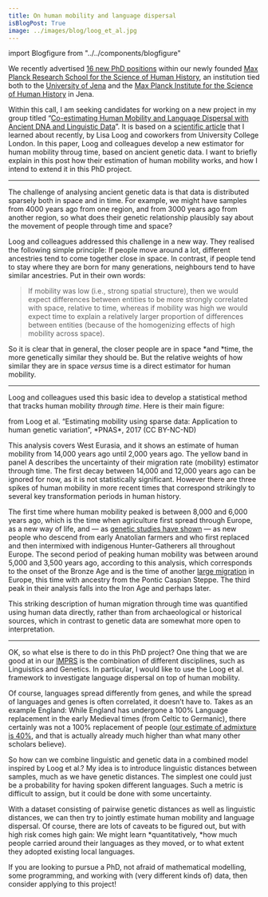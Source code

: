 ```yaml
---
title: On human mobility and language dispersal
isBlogPost: True
image: ../images/blog/loog_et_al.jpg
---
```


import Blogfigure from "../../components/blogfigure"

<Blogfigure relPath="images/blog/IMPRS-Jena-Logo3.jpeg" width={8} altText="Logo of the International Max Planck Research Schoole for the Science of Human History"/>

We recently advertised [16 new PhD
positions](https://imprs.shh.mpg.de/index.php/applications/open-positions/)
within our newly founded [Max Planck Research School for the Science of Human
History](https://imprs.shh.mpg.de), an institution tied both to the
[University of Jena](https://www.uni-jena.de/en/) and the [Max Planck Institute
for the Science of Human History](https://www.shh.mpg.de/en) in Jena.

Within this call, I am seeking candidates for working on a new project in my
group titled “[Co-estimating Human Mobility and Language Dispersal with Ancient
DNA and Linguistic
Data](https://imprs.shh.mpg.de/wp-content/uploads/2018/12/02-Co-estimating-Human-Mobility-and-Language-Dispersal-with-Ancient-DNA-and-Linguistic-Data.pdf)”.
It is based on a [scientific article](https://www.pnas.org/content/114/46/12213)
that I learned about recently, by Lisa Loog and coworkers from University
College London. In this paper, Loog and colleagues develop a new estimator for
human mobility throug time, based on ancient genetic data. I want to briefly
explain in this post how their estimation of human mobility works, and how I
intend to extend it in this PhD project.

*****

The challenge of analysing ancient genetic data is that data is distributed
sparsely both in space and in time. For example, we might have samples from 4000
years ago from one region, and from 3000 years ago from another region, so what
does their genetic relationship plausibly say about the movement of people
through time and space?

Loog and colleagues addressed this challenge in a new way. They realised the
following simple principle: If people move around a lot, different ancestries
tend to come together close in space. In contrast, if people tend to stay where
they are born for many generations, neighbours tend to have similar ancestries.
Put in their own words:

> If mobility was low (i.e., strong spatial structure), then we would expect
> differences between entities to be more strongly correlated with space, relative
to time, whereas if mobility was high we would expect time to explain a
relatively larger proportion of differences between entities (because of the
homogenizing effects of high mobility across space).

So it is clear that in general, the closer people are in space *and *time, the
more genetically similar they should be. But the relative weights of how similar
they are in space *versus* time is a direct estimator for human mobility.

*****

Loog and colleagues used this basic idea to develop a statistical method that
tracks human mobility *through time*. Here is their main figure:

<Blogfigure relPath="images/blog/loog_et_al.jpg" width={9} altText="Main figure with mobility estimates from Loog et al.">
  from Loog et al. “Estimating mobility using sparse data: Application to human
genetic variation”, *PNAS*, 2017 (CC BY-NC-ND)</Blogfigure>

This analysis covers West Eurasia, and it shows an estimate of human mobility
from 14,000 years ago until 2,000 years ago. The yellow band in panel A
describes the uncertainty of their migration rate (mobility) estimator through
time. The first decay between 14,000 and 12,000 years ago can be ignored for
now, as it is not statistically significant. However there are three spikes of
human mobility in more recent times that correspond strikingly to several key
transformation periods in human history.

The first time where human mobility peaked is between 8,000 and 6,000 years ago,
which is the time when agriculture first spread through Europe, as a new way of
life, and — as [genetic studies have
shown](http://science.sciencemag.org/content/336/6080/466) — as new people who
descend from early Anatolian farmers and who first replaced and then intermixed
with indigenous Hunter-Gatherers all throughout Europe. The second period of
peaking human mobility was between around 5,000 and 3,500 years ago, according
to this analysis, which corresponds to the onset of the Bronze Age and is the
time of another [large migration](https://www.nature.com/articles/nature14317)
in Europe, this time with ancestry from the Pontic Caspian Steppe. The third
peak in their analysis falls into the Iron Age and perhaps later.

This striking description of human migration through time was quantified using
human data directly, rather than from archaeological or historical sources,
which in contrast to genetic data are somewhat more open to interpretation.

*****

OK, so what else is there to do in this PhD project? One thing that we are good
at in our [IMPRS](https://imprs.shh.mpg.de) is the combination of different
disciplines, such as Linguistics and Genetics. In particular, I would like to
use the Loog et al. framework to investigate language dispersal on top of human
mobility.

Of course, languages spread differently from genes, and while the spread of
languages and genes is often correlated, it doesn’t have to. Takes as an example
England: While England has undergone a 100% Language replacement in the early
Medieval times (from Celtic to Germanic), there certainly was not a 100%
replacement of people ([our estimate of admixture is
40%](/posts/2016-01-22-raremut1.html),
and that is actually already much higher than what many other scholars believe).

So how can we combine linguistic and genetic data in a combined model inspired
by Loog et al.? My idea is to introduce linguistic distances between samples,
much as we have genetic distances. The simplest one could just be a probability
for having spoken different languages. Such a metric is difficult to assign, but
it could be done with some uncertainty.

With a dataset consisting of pairwise genetic distances as well as linguistic
distances, we can then try to jointly estimate human mobility and language
dispersal. Of course, there are lots of caveats to be figured out, but with high
risk comes high gain: We might learn *quantitatively, *how much people carried
around their languages as they moved, or to what extent they adopted existing
local languages.

If you are looking to pursue a PhD, not afraid of mathematical modelling, some
programming, and working with (very different kinds of) data, then consider
applying to this project!
